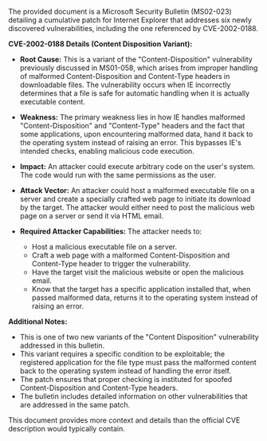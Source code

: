 The provided document is a Microsoft Security Bulletin (MS02-023) detailing a cumulative patch for Internet Explorer that addresses six newly discovered vulnerabilities, including the one referenced by CVE-2002-0188.

**CVE-2002-0188 Details (Content Disposition Variant):**

*   **Root Cause:** This is a variant of the "Content-Disposition" vulnerability previously discussed in MS01-058, which arises from improper handling of malformed Content-Disposition and Content-Type headers in downloadable files. The vulnerability occurs when IE incorrectly determines that a file is safe for automatic handling when it is actually executable content.

*   **Weakness:** The primary weakness lies in how IE handles malformed "Content-Disposition" and "Content-Type" headers and the fact that some applications, upon encountering malformed data, hand it back to the operating system instead of raising an error. This bypasses IE's intended checks, enabling malicious code execution.

*   **Impact:** An attacker could execute arbitrary code on the user's system. The code would run with the same permissions as the user.

*   **Attack Vector:** An attacker could host a malformed executable file on a server and create a specially crafted web page to initiate its download by the target. The attacker would either need to post the malicious web page on a server or send it via HTML email.

*   **Required Attacker Capabilities:** The attacker needs to:
    *   Host a malicious executable file on a server.
    *   Craft a web page with a malformed Content-Disposition and Content-Type header to trigger the vulnerability.
    *   Have the target visit the malicious website or open the malicious email.
    *   Know that the target has a specific application installed that, when passed malformed data, returns it to the operating system instead of raising an error.

**Additional Notes:**

*   This is one of two new variants of the "Content Disposition" vulnerability addressed in this bulletin.
*   This variant requires a specific condition to be exploitable; the registered application for the file type must pass the malformed content back to the operating system instead of handling the error itself.
* The patch ensures that proper checking is instituted for spoofed Content-Disposition and Content-Type headers.
*  The bulletin includes detailed information on other vulnerabilities that are addressed in the same patch.

This document provides more context and details than the official CVE description would typically contain.